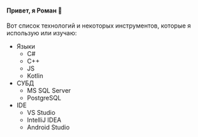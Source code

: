 #### Привет, я Роман 👋

Вот список технологий и некоторых инструментов, которые я использую или изучаю:

* Языки
  + С#
  + C++
  + JS
  + Kotlin
*  СУБД
    + MS SQL Server
    + PostgreSQL
*  IDE
    + VS Studio
    + IntelliJ IDEA
    + Android Studio
